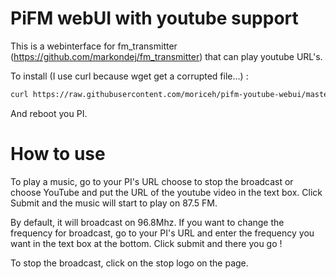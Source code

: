 # PiFM webUI with youtube support
This is a webinterface for fm_transmitter (https://github.com/markondej/fm_transmitter) that can play youtube URL's.

To install (I use curl because wget get a corrupted file...) : 

```sh
curl https://raw.githubusercontent.com/moriceh/pifm-youtube-webui/master/Install.sh > Install.sh && sudo sh Install.sh
```
And reboot you PI.

# How to use

To play a music, go to your PI's URL choose to stop the broadcast or choose YouTube and put the URL of the youtube video in the text box. Click Submit and the music will start to play on 87.5 FM.


By default, it will broadcast on 96.8Mhz. If you want to change the frequency for broadcast, go to your PI's URL and enter the frequency you want in the text box at the bottom. Click submit and there you go !


To stop the broadcast, click on the stop logo on the page.

